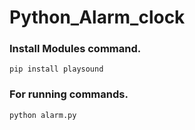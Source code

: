 # Python_Alarm_clock

### Install Modules command.
```
pip install playsound
```

### For running commands.
```
python alarm.py
```
